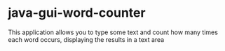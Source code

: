# java-gui-word-counter
This application allows you to type some text and count how many times each word occurs, displaying the results in a text area
